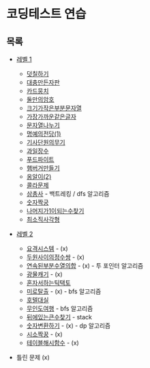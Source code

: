 # 코딩테스트 연습

## 목록

* [레벨 1](/level1)
  * [덧칠하기](/level1/덧칠하기.md)
  * [대충만든자판](/level1/대충만든자판.md)
  * [카드뭉치](/level1/카드뭉치.md)
  * [둘만의암호](/level1/둘만의암호.md)
  * [크기가작은부분문자열](/level1/크기가작은부분문자열.md)
  * [가장가까운같은글자](/level1/가장가까운같은글자.md)
  * [문자열나누기](/level1/문자열나누기.md)
  * [명예의전당(1)](/level1/명예의전당(1).md)
  * [기사단원의무기](/level1/기사단원의무기.md)
  * [과일장수](/level1/과일장수.md)
  * [푸드파이트](/level1/푸드파이트.md)
  * [햄버거만들기](/level1/햄버거만들기.md)
  * [옹알이(2)](/level1/옹알이(2).md)
  * [콜라문제](/level1/콜라문제.md)
  * [삼총사](/level1/삼총사.md) - 백트레킹 / dfs 알고리즘
  * [숫자짝궁](/level1/숫자짝궁.md)
  * [나머지가1이되는수찾기](/level1/나머지가1이되는수찾기.md)
  * [최소직사각형](/level1/최소직사각형.md)

* [레벨 2](/level2)
  * [요격시스템](/level2/요격시스템.md) - (x)
  * [두원사이의정수쌍](/level2/두원사이의정수쌍.md) - (x)
  * [연속된부분수열의합](/level2/연속된부분수열의합.md) - (x) - 투 포인터 알고리즘
  * [광물캐기](/level2/광물캐기.md) - (x)
  * [혼자서하는틱택토](/level2/혼자서하는틱택토.md)
  * [미로탈출](/level2/미로탈출.md) - (x) - bfs 알고리즘
  * [호텔대실](/level2/호텔대실.md)
  * [무인도여행](/level2/무인도여행.md) - bfs 알고리즘
  * [뒤에있는큰수찾기](/level2/뒤에있는큰수찾기.md) - stack
  * [숫자변환하기](/level2/숫자변환하기.md) - (x) - dp 알고리즘
  * [시소짝꿍](/level2/시소짝꿍.md) - (x)
  * [테이블해시함수](/level2/테이블해시함수.md) - (x)
 
- 틀린 문제 (x)
